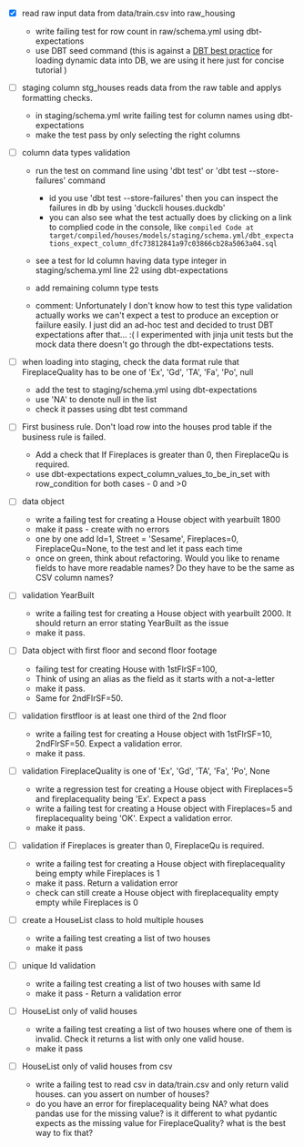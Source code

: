 - [x] read raw input data from data/train.csv into raw_housing
    - write failing test for row count in raw/schema.yml using dbt-expectations
    - use DBT seed command (this is against a [DBT best practice](https://docs.getdbt.com/docs/build/seeds) for loading dynamic data into DB, we are using it here just for concise tutorial )

- [ ] staging column stg_houses reads data from the raw table and applys formatting checks. 
    - in staging/schema.yml write failing test for column names using dbt-expectations
    - make the test pass by only selecting the right columns

- [ ] column data types validation
    -  run the test on command line using 'dbt test' or 'dbt test --store-failures' command
       - id you use 'dbt test --store-failures' then you can inspect the failures in db by using 'duckcli houses.duckdb'
       - you can also see what the test actually does by clicking on a link to complied code in the console, like  `compiled Code at target/compiled/houses/models/staging/schema.yml/dbt_expectations_expect_column_dfc73812841a97c03866cb28a5063a04.sql`
    -  see a test for Id column having data type integer in staging/schema.yml line 22 using dbt-expectations

    - add remaining column type tests
    - comment: Unfortunately I don't know how to test this type validation actually works we can't expect a test to produce an exception or faiilure easily. I just did an ad-hoc test and decided to trust DBT expectations after that... :( I experimented with jinja unit tests but the mock data there doesn't go through the dbt-expectations tests.

- [ ] when loading into staging, check the data format rule that FireplaceQuality has to be one of 'Ex', 'Gd', 'TA', 'Fa', 'Po', null
  - add the test to staging/schema.yml using dbt-expectations
  - use 'NA' to denote null in the list
  - check it passes using dbt test command

- [ ] First business rule. Don't load row into the houses prod table if the business rule is failed. 
    - Add a check that If Fireplaces is greater than 0, then FireplaceQu is required.
    - use dbt-expectations expect_column_values_to_be_in_set with row_condition for both cases - 0 and >0

- [ ] data object
    - write a failing test for creating a House object with  yearbuilt 1800
    - make it pass - create with no errors
    - one by one add Id=1, Street = 'Sesame', Fireplaces=0, FireplaceQu=None,  to the test and let it pass each time
    - once on green, think about refactoring. Would you like to rename fields to have more readable names? Do they have to be the same as CSV column names?
    

- [ ] validation YearBuilt
    - write a failing test for creating a House object with  yearbuilt 2000. It should return an error stating YearBuilt as the issue
    - make it pass. 

- [ ] Data object with first floor and second floor footage
    - failing test for creating House with 1stFlrSF=100, 
    -  Think of using an alias as the field as it starts with a not-a-letter
    - make it pass. 
    - Same for 2ndFlrSF=50.

- [ ] validation firstfloor is at least one third of the 2nd floor
    
    - write a failing test for creating a House object with  1stFlrSF=10, 2ndFlrSF=50. Expect a validation error.
    - make it pass. 


- [ ] validation FireplaceQuality is one of 'Ex', 'Gd', 'TA', 'Fa', 'Po', None
  - write a regression test for creating a House object with Fireplaces=5 and  fireplacequality being 'Ex'. Expect a pass  
  - write a failing test for creating a House object with Fireplaces=5 and  fireplacequality being 'OK'. Expect a validation error.
  - make it pass. 

- [ ] validation if Fireplaces is greater than 0, FireplaceQu is required.
   - write a failing test for creating a House object with  fireplacequality being empty while Fireplaces is 1
  - make it pass. Return a validation error
  - check can still create a House object with fireplacequality empty  empty while Fireplaces is 0

- [ ] create a HouseList class to hold multiple houses
    - write a failing test creating a list of two houses
    - make it pass 

- [ ] unique Id validation
    - write a failing test creating a list of two houses with same Id
    - make it pass - Return a validation error

- [ ] HouseList only of valid houses
    - write a failing test creating a list of two houses where one of them is invalid. Check it returns a list with only one valid house.
    - make it pass 

- [ ] HouseList only of valid houses from csv

    - write a failing test to read csv in data/train.csv and only return valid houses. can you assert on number of houses?
    - do you have an error for fireplacequality being NA? what does pandas use for the missing value? is it different to what pydantic expects as the missing value for FireplaceQuality? what is the best way to fix that? 







